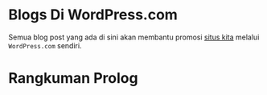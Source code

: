 # Blogs Di WordPress.com

Semua blog post yang ada di sini akan membantu promosi [situs kita](https://plitwh.wordpress.com/) melalui `WordPress.com` sendiri.

# Rangkuman Prolog

